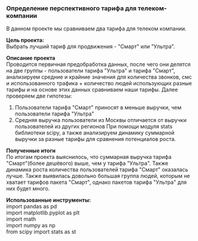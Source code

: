 ### Определение перспективного тарифа для телеком-компании
В данном проекте мы сравниваем два тарифа для телеком компании.   

**Цель проекта:**  
Выбрать лучший тариф для продвижения - "Смарт" или "Ультра".

**Описание проекта**  
Проводится первичная предобработка данных, после чего они делятся на две группы - пользователи тарифа "Ультра" и тарифа "Смарт", анализируем средние и крайние значения для количества звонков, смс и использованного трафика + количество людей использующих разные тарифы и на основе этих данных сравниваем наши тарифы.
Далее проверяем две гипотезы: 
1. Пользователи тарифа "Смарт" приносят в меньше выручки, чем пользователи тарифа "Ультра"
2. Средняя выручка пользователи из Москвы отличается от выручки пользователей из других регионов
При помощи модуля stats библиотеки scipy, а также анализируем динамику суммарной выручки за разные тарифы для сравнения потенциалов роста.

**Полученные итоги**  
По итогам проекта выяснилось, что суммарная выручка тарифа "Смарт"(более дешёвого) выше, чем у тарифа "Ультра". Также динамика роста количества пользователей тарифа "Смарт" оказалась лучше. Также выявилась довольно большая группа людей, которым не хватает тарифов пакета "Смарт", однако пакетов тарифа "Ультра" для них будет много.


**Использованные инструменты:**    
import pandas as pd   
import matplotlib.pyplot as plt   
import math   
import numpy as np  
from scipy import stats as st   
